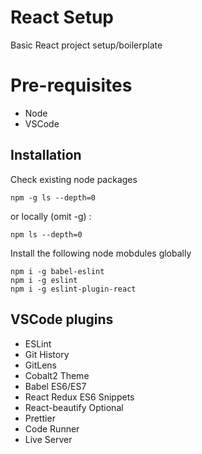 # React Setup

Basic React project setup/boilerplate


# Pre-requisites

 - Node
 - VSCode

## Installation
Check existing node packages

    npm -g ls --depth=0

or locally (omit -g) :

    npm ls --depth=0

Install the following node mobdules globally

    npm i -g babel-eslint
    npm i -g eslint
    npm i -g eslint-plugin-react
    

## VSCode plugins

 - ESLint
 - Git History
 - GitLens
 - Cobalt2 Theme
 - Babel ES6/ES7
 - React Redux ES6 Snippets
 - React-beautify
Optional
 - Prettier
 - Code Runner
 - Live Server

